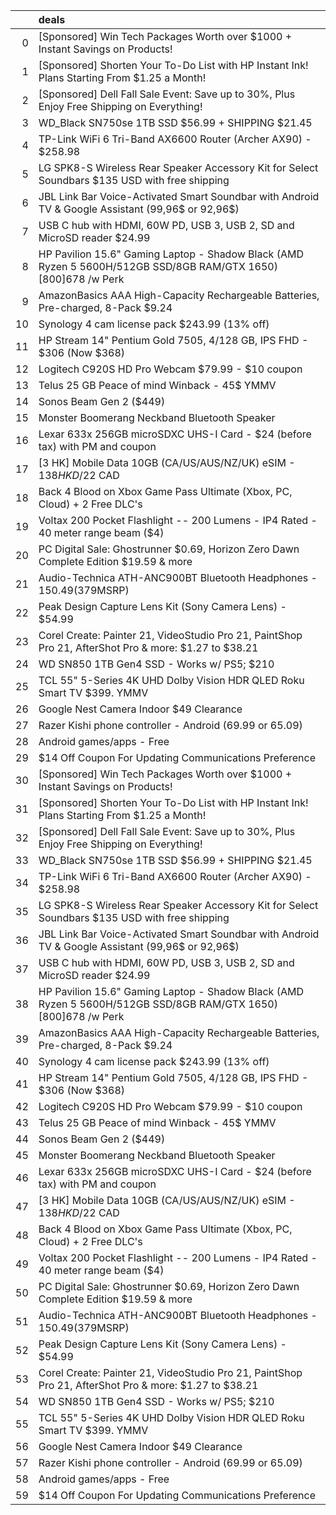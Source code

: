 |    | deals                                                                                                             |
|---:|:------------------------------------------------------------------------------------------------------------------|
|  0 | [Sponsored] Win Tech Packages Worth over $1000 + Instant Savings on Products!                                     |
|  1 | [Sponsored] Shorten Your To-Do List with HP Instant Ink! Plans Starting From $1.25 a Month!                       |
|  2 | [Sponsored] Dell Fall Sale Event: Save up to 30%, Plus Enjoy Free Shipping on Everything!                         |
|  3 | WD_Black SN750se 1TB SSD $56.99 + SHIPPING $21.45                                                                 |
|  4 | TP-Link WiFi 6 Tri-Band AX6600 Router (Archer AX90) - $258.98                                                     |
|  5 | LG SPK8-S Wireless Rear Speaker Accessory Kit for Select Soundbars $135 USD with free shipping                    |
|  6 | JBL Link Bar Voice-Activated Smart Soundbar with Android TV & Google Assistant (99,96$ or 92,96$)                 |
|  7 | USB C hub with HDMI, 60W PD, USB 3, USB 2, SD and MicroSD reader $24.99                                           |
|  8 | HP Pavilion 15.6" Gaming Laptop - Shadow Black (AMD Ryzen 5 5600H/512GB SSD/8GB RAM/GTX 1650) [800$] 678$ /w Perk |
|  9 | AmazonBasics AAA High-Capacity Rechargeable Batteries, Pre-charged, 8-Pack $9.24                                  |
| 10 | Synology 4 cam license pack $243.99 (13% off)                                                                     |
| 11 | HP Stream 14" Pentium Gold 7505, 4/128 GB, IPS FHD - $306 (Now $368)                                              |
| 12 | Logitech C920S HD Pro Webcam $79.99 - $10 coupon                                                                  |
| 13 | Telus 25 GB Peace of mind Winback - 45$ YMMV                                                                      |
| 14 | Sonos Beam Gen 2 ($449)                                                                                           |
| 15 | Monster Boomerang Neckband Bluetooth Speaker                                                                      |
| 16 | Lexar 633x 256GB microSDXC UHS-I Card - $24 (before tax) with PM and coupon                                       |
| 17 | [3 HK] Mobile Data 10GB (CA/US/AUS/NZ/UK) eSIM - $138 HKD/$22 CAD                                                 |
| 18 | Back 4 Blood on Xbox Game Pass Ultimate (Xbox, PC, Cloud) + 2 Free DLC's                                          |
| 19 | Voltax 200 Pocket Flashlight -- 200 Lumens - IP4 Rated - 40 meter range beam ($4)                                 |
| 20 | PC Digital Sale: Ghostrunner $0.69, Horizon Zero Dawn Complete Edition $19.59 & more                              |
| 21 | Audio-Technica ATH-ANC900BT Bluetooth Headphones - $150.49 ($379MSRP)                                             |
| 22 | Peak Design Capture Lens Kit (Sony Camera Lens) - $54.99                                                          |
| 23 | Corel Create: Painter 21, VideoStudio Pro 21, PaintShop Pro 21, AfterShot Pro & more: $1.27 to $38.21             |
| 24 | WD SN850 1TB Gen4 SSD - Works w/ PS5; $210                                                                        |
| 25 | TCL 55" 5-Series 4K UHD Dolby Vision HDR QLED Roku Smart TV $399. YMMV                                            |
| 26 | Google Nest Camera Indoor $49 Clearance                                                                           |
| 27 | Razer Kishi phone controller - Android (69.99 or 65.09)                                                           |
| 28 | Android games/apps - Free                                                                                         |
| 29 | $14 Off Coupon For Updating Communications Preference                                                             |
| 30 | [Sponsored] Win Tech Packages Worth over $1000 + Instant Savings on Products!                                     |
| 31 | [Sponsored] Shorten Your To-Do List with HP Instant Ink! Plans Starting From $1.25 a Month!                       |
| 32 | [Sponsored] Dell Fall Sale Event: Save up to 30%, Plus Enjoy Free Shipping on Everything!                         |
| 33 | WD_Black SN750se 1TB SSD $56.99 + SHIPPING $21.45                                                                 |
| 34 | TP-Link WiFi 6 Tri-Band AX6600 Router (Archer AX90) - $258.98                                                     |
| 35 | LG SPK8-S Wireless Rear Speaker Accessory Kit for Select Soundbars $135 USD with free shipping                    |
| 36 | JBL Link Bar Voice-Activated Smart Soundbar with Android TV & Google Assistant (99,96$ or 92,96$)                 |
| 37 | USB C hub with HDMI, 60W PD, USB 3, USB 2, SD and MicroSD reader $24.99                                           |
| 38 | HP Pavilion 15.6" Gaming Laptop - Shadow Black (AMD Ryzen 5 5600H/512GB SSD/8GB RAM/GTX 1650) [800$] 678$ /w Perk |
| 39 | AmazonBasics AAA High-Capacity Rechargeable Batteries, Pre-charged, 8-Pack $9.24                                  |
| 40 | Synology 4 cam license pack $243.99 (13% off)                                                                     |
| 41 | HP Stream 14" Pentium Gold 7505, 4/128 GB, IPS FHD - $306 (Now $368)                                              |
| 42 | Logitech C920S HD Pro Webcam $79.99 - $10 coupon                                                                  |
| 43 | Telus 25 GB Peace of mind Winback - 45$ YMMV                                                                      |
| 44 | Sonos Beam Gen 2 ($449)                                                                                           |
| 45 | Monster Boomerang Neckband Bluetooth Speaker                                                                      |
| 46 | Lexar 633x 256GB microSDXC UHS-I Card - $24 (before tax) with PM and coupon                                       |
| 47 | [3 HK] Mobile Data 10GB (CA/US/AUS/NZ/UK) eSIM - $138 HKD/$22 CAD                                                 |
| 48 | Back 4 Blood on Xbox Game Pass Ultimate (Xbox, PC, Cloud) + 2 Free DLC's                                          |
| 49 | Voltax 200 Pocket Flashlight -- 200 Lumens - IP4 Rated - 40 meter range beam ($4)                                 |
| 50 | PC Digital Sale: Ghostrunner $0.69, Horizon Zero Dawn Complete Edition $19.59 & more                              |
| 51 | Audio-Technica ATH-ANC900BT Bluetooth Headphones - $150.49 ($379MSRP)                                             |
| 52 | Peak Design Capture Lens Kit (Sony Camera Lens) - $54.99                                                          |
| 53 | Corel Create: Painter 21, VideoStudio Pro 21, PaintShop Pro 21, AfterShot Pro & more: $1.27 to $38.21             |
| 54 | WD SN850 1TB Gen4 SSD - Works w/ PS5; $210                                                                        |
| 55 | TCL 55" 5-Series 4K UHD Dolby Vision HDR QLED Roku Smart TV $399. YMMV                                            |
| 56 | Google Nest Camera Indoor $49 Clearance                                                                           |
| 57 | Razer Kishi phone controller - Android (69.99 or 65.09)                                                           |
| 58 | Android games/apps - Free                                                                                         |
| 59 | $14 Off Coupon For Updating Communications Preference                                                             |
